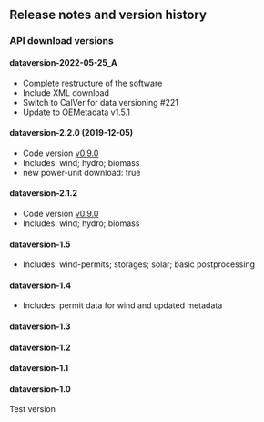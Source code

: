 ## Release notes and version history

### API download versions

#### dataversion-2022-05-25_A

- Complete restructure of the software
- Include XML download
- Switch to CalVer for data versioning #221
- Update to OEMetadata v1.5.1

#### dataversion-2.2.0 (2019-12-05)
- Code version [v0.9.0](https://github.com/OpenEnergyPlatform/open-MaStR/releases/tag/v0.9.0)
- Includes: wind; hydro; biomass
- new power-unit download: true
#### dataversion-2.1.2 
- Code version [v0.9.0](https://github.com/OpenEnergyPlatform/open-MaStR/releases/tag/v0.9.0)
- Includes: wind; hydro; biomass
####  dataversion-1.5
- Includes: wind-permits; storages; solar; basic postprocessing
####  dataversion-1.4 
 - Includes: permit data for wind and updated metadata
####  dataversion-1.3
####  dataversion-1.2
####  dataversion-1.1
####  dataversion-1.0
Test version





